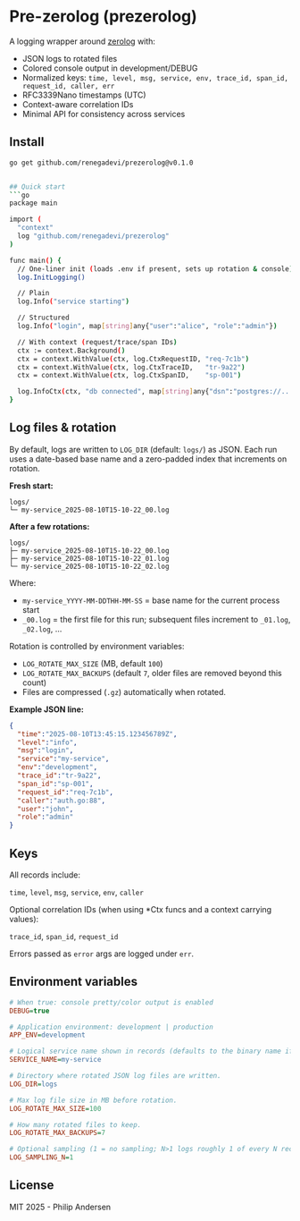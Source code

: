 # Pre-zerolog (prezerolog)

A logging wrapper around [zerolog](https://github.com/rs/zerolog) with:
- JSON logs to rotated files
- Colored console output in development/DEBUG
- Normalized keys: `time, level, msg, service, env, trace_id, span_id, request_id, caller, err`
- RFC3339Nano timestamps (UTC)
- Context-aware correlation IDs
- Minimal API for consistency across services

## Install
```bash
go get github.com/renegadevi/prezerolog@v0.1.0


## Quick start
```go
package main

import (
  "context"
  log "github.com/renegadevi/prezerolog"
)

func main() {
  // One-liner init (loads .env if present, sets up rotation & console)
  log.InitLogging()

  // Plain
  log.Info("service starting")

  // Structured
  log.Info("login", map[string]any{"user":"alice", "role":"admin"})

  // With context (request/trace/span IDs)
  ctx := context.Background()
  ctx = context.WithValue(ctx, log.CtxRequestID, "req-7c1b")
  ctx = context.WithValue(ctx, log.CtxTraceID,   "tr-9a22")
  ctx = context.WithValue(ctx, log.CtxSpanID,    "sp-001")

  log.InfoCtx(ctx, "db connected", map[string]any{"dsn":"postgres://..."})
}
```

## Log files & rotation

By default, logs are written to `LOG_DIR` (default: `logs/`) as JSON.
Each run uses a date-based base name and a zero-padded index that increments on rotation.

**Fresh start:**
```
logs/
└─ my-service_2025-08-10T15-10-22_00.log
```

**After a few rotations:**
```
logs/
├─ my-service_2025-08-10T15-10-22_00.log
├─ my-service_2025-08-10T15-10-22_01.log
└─ my-service_2025-08-10T15-10-22_02.log
```

Where:
- `my-service_YYYY-MM-DDTHH-MM-SS` = base name for the current process start
- `_00.log` = the first file for this run; subsequent files increment to `_01.log`, `_02.log`, …

Rotation is controlled by environment variables:
- `LOG_ROTATE_MAX_SIZE` (MB, default `100`)
- `LOG_ROTATE_MAX_BACKUPS` (default `7`, older files are removed beyond this count)
- Files are compressed (`.gz`) automatically when rotated.

**Example JSON line:**
```json
{
  "time":"2025-08-10T13:45:15.123456789Z",
  "level":"info",
  "msg":"login",
  "service":"my-service",
  "env":"development",
  "trace_id":"tr-9a22",
  "span_id":"sp-001",
  "request_id":"req-7c1b",
  "caller":"auth.go:88",
  "user":"john",
  "role":"admin"
}
```

## Keys
All records include:

`time`, `level`, `msg`, `service`, `env`, `caller`

Optional correlation IDs (when using *Ctx funcs and a context carrying values):

`trace_id`, `span_id`, `request_id`

Errors passed as `error` args are logged under `err`.

## Environment variables
```ini
# When true: console pretty/color output is enabled
DEBUG=true

# Application environment: development | production
APP_ENV=development

# Logical service name shown in records (defaults to the binary name if unset).
SERVICE_NAME=my-service

# Directory where rotated JSON log files are written.
LOG_DIR=logs

# Max log file size in MB before rotation.
LOG_ROTATE_MAX_SIZE=100

# How many rotated files to keep.
LOG_ROTATE_MAX_BACKUPS=7

# Optional sampling (1 = no sampling; N>1 logs roughly 1 of every N records).
LOG_SAMPLING_N=1
```



## License
MIT 2025 - Philip Andersen
